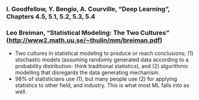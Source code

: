 ### I. Goodfellow, Y. Bengio, A. Courville, “Deep Learning”, Chapters 4.5, 5.1, 5.2, 5.3, 5.4


### Leo Breiman, “Statistical Modeling: The Two Cultures” (http://www2.math.uu.se/~thulin/mm/breiman.pdf)  
- Two cultures in statistical modeling to produce or reach conclusions; (1) stochastic models (assuming randomly generated data according to a probability distribution- think traditional statistics), and (2) algorithmic modelling that disregards the data generating mechanism.
- 98% of statisticians use (1), but many people use (2) for applying statistics to other field, and industry. This is what most ML falls into as well.

